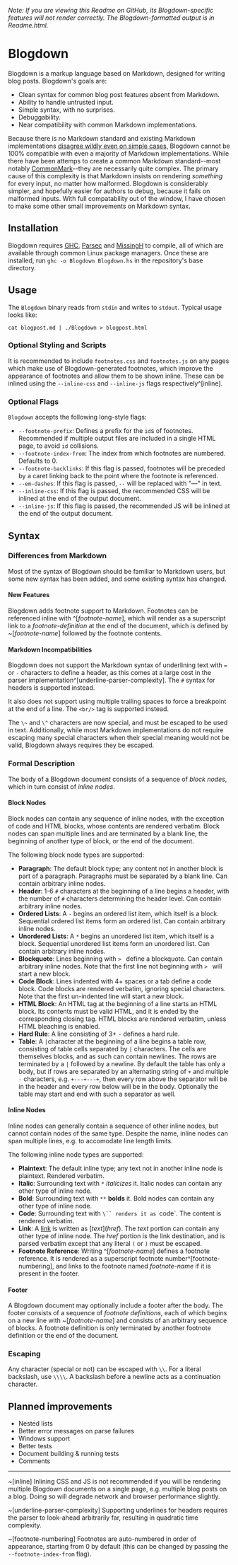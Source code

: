 *Note: If you are viewing this Readme on GitHub, its Blogdown-specific features will not render correctly.
The Blogdown-formatted output is in Readme.html.*

# Blogdown

Blogdown is a markup language based on Markdown, designed for writing blog posts.
Blogdown's goals are:
 * Clean syntax for common blog post features absent from Markdown.
 * Ability to handle untrusted input.
 * Simple syntax, with no surprises.
 * Debuggability.
 * Near compatibility with common Markdown implementations.

Because there is no Markdown standard and existing Markdown implementations
[disagree wildly even on simple cases](http://johnmacfarlane.net/babelmark2/?text=Hello+world%0A*+this+is+a+list%0A%3E+this+is+a+quote),
Blogdown cannot be 100% compatible with even a majority of Markdown implementations.
While there have been attemps to create a common Markdown standard--most notably [CommonMark](http://commonmark.org/)--they
are necessarily quite complex. The primary cause of this complexity is that Markdown insists on rendering *something* for every input,
no matter how malformed. Blogdown is considerably simpler, and hopefully easier for authors to debug, because it fails on malformed inputs.
With full compatability out of the window, I have chosen to make some other small improvements on Markdown syntax.

## Installation

Blogdown requires [GHC](https://www.haskell.org/ghc/), [Parsec](https://hackage.haskell.org/package/parsec) and [MissingH](https://hackage.haskell.org/package/MissingH) to compile,
all of which are available through common Linux package managers.
Once these are installed, run `ghc -o Blogdown Blogdown.hs` in the repository's base directory.

## Usage

The `Blogdown` binary reads from `stdin` and writes to `stdout`. Typical usage looks like:

    cat blogpost.md | ./Blogdown > blogpost.html

### Optional Styling and Scripts

It is recommended to include `footnotes.css` and `footnotes.js` on any pages which make use of Blogdown-generated footnotes,
which improve the appearance of footnotes and allow them to be shown inline.
These can be inlined using the `--inline-css` and `--inline-js` flags respectively^[inline].

### Optional Flags

`Blogdown` accepts the following long-style flags:
 * `--footnote-prefix`: Defines a prefix for the `id`s of footnotes. Recommended if multiple output files are included in a single HTML page, to avoid `id` collisions.
 * `--footnote-index-from`: The index from which footnotes are numbered. Defaults to 0.
 * `--footnote-backlinks`: If this flag is passed, footnotes will be preceded by a caret linking back to the point where the footnote is referenced.
 * `--em-dashes`: If this flag is passed, `--` will be replaced with "&mdash;" in text.
 * `--inline-css`: If this flag is passed, the recommended CSS will be inlined at the end of the output document.
 * `--inline-js`: If this flag is passed, the recommended JS will be inlined at the end of the output document.

## Syntax

### Differences from Markdown

Most of the syntax of Blogdown should be familiar to Markdown users, but some new syntax has been added, and some existing syntax has changed.

#### New Features

Blogdown adds footnote support to Markdown.
Footnotes can be referenced inline with \^\[*footnote-name*\], which will render as a superscript link to a *footnote-definition*
at the end of the document, which is defined by \~\[*footnote-name*\] followed by the footnote contents.

#### Markdown Incompatibilities

Blogdown does not support the Markdown syntax of underlining text with `=` or `-` characters to define a header,
as this comes at a large cost in the parser implementation^[underline-parser-complexity].
The `#` syntax for headers is supported instead.

It also does not support using multiple trailing spaces to force a breakpoint at the end of a line.
The `<br/>` tag is supported instead.

The `\~` and `\^` characters are now special, and must be escaped to be used in text.
Additionally, while most Markdown implementations do not require escaping many special characters when their special meaning would
not be valid, Blogdown always requires they be escaped.

### Formal Description

The body of a Blogdown document consists of a sequence of *block nodes*, which in turn consist of *inline nodes*.

#### Block Nodes

Block nodes can contain any sequence of inline nodes, with the exception of code and HTML blocks, whose contents are rendered verbatim.
Block nodes can span multiple lines and are terminated by a blank line, the beginning of another type of block, or the end of the document.

The following block node types are supported:
 * **Paragraph**: The default block type; any content not in another block is part of a paragraph.
Paragraphs must be separated by a blank line.
Can contain arbitrary inline nodes.
 * **Header**: 1-6 `#` characters at the beginning of a line begins a header, with the number of `#` characters determining the header level.
Can contain arbitrary inline nodes.
 * **Ordered Lists**: A ` - ` begins an ordered list item, which itself is a block.
Sequential ordered list items form an ordered list.
Can contain arbitrary inline nodes.
 * **Unordered Lists**: A ` * ` begins an unordered list item, which itself is a block.
Sequential unordered list items form an unordered list.
Can contain arbitrary inline nodes.
 * **Blockquote**: Lines beginning with `> ` define a blockquote.
Can contain arbitrary inline nodes.
Note that the first line not beginning with `> ` will start a new block.
 * **Code Block**: Lines indented with 4+ spaces or a tab define a code block.
Code blocks are rendered verbatim, ignoring special characters.
Note that the first un-indented line will start a new block.
 * **HTML Block**: An HTML tag at the beginning of a line starts an HTML block.
Its contents must be valid HTML, and it is ended by the corresponding closing tag.
HTML blocks are rendered verbatim, unless HTML bleaching is enabled.
 * **Hard Rule**: A line consisting of 3+ `-` defines a hard rule.
 * **Table**: A `|`character at the beginning of a line begins a table row, consisting of table cells separated by `|` characters.
The cells are themselves blocks, and as such can contain newlines. The rows are terminated by a `|` followed by a newline.
By default the table has only a body, but if rows are separated by an alternating string of `+` and multiple `-` characters,
e.g. `+---+---+`, then every row above the separator will be in the header and every row below will be in the body.
Optionally the table may start and end with such a separator as well.

#### Inline Nodes

Inline nodes can generally contain a sequence of other inline nodes, but cannot contain nodes of the same type.
Despite the name, inline nodes can span multiple lines, e.g. to accomodate line length limits.

The following inline node types are supported:
 * **Plaintext**: The default inline type; any text not in another inline node is plaintext. Rendered verbatim.
 * **Italic**: Surrounding text with `*` *italicizes* it. Italic nodes can contain any other type of inline node.
 * **Bold**: Surrounding text with `**` **bolds** it. Bold nodes can contain any other type of inline node.
 * **Code**: Surrounding text with `\`` renders it as `code`. The content is rendered verbatim.
 * **Link**: A [link](#) is written as \[*text*\]\(*href*\). The *text* portion can contain any other type of inline node.
The *href* portion is the link destination, and is parsed verbatim except that any literal `(` or `)` must be escaped.
 * **Footnote Reference**: Writing \^\[*footnote-name*\] defines a footnote reference.
It is rendered as a superscript footnote number^[footnote-numbering], and links to the footnote named *footnote-name*
if it is present in the footer.

#### Footer

A Blogdown document may optionally include a footer after the body.
The footer consists of a sequence of *footnote definitions*, each of which begins on a new line with \~\[*footnote-name*\] and consists of an arbitrary sequence of blocks.
A footnote definition is only terminated by another footnote definition or the end of the document.

### Escaping

Any character (special or not) can be escaped with `\\`. For a literal backslash, use `\\\\`.
A backslash before a newline acts as a continuation character.

## Planned improvements
 * Nested lists
 * Better error messages on parse failures
 * Windows support
 * Better tests
 * Document building & running tests
 * Comments

---

~[inline] Inlining CSS and JS is not recommended if you will be rendering multiple Blogdown documents on a single page, e.g. multiple blog posts on a blog.
Doing so will degrade network and browser performance slightly.

~[underline-parser-complexity] Supporting underlines for headers requires the parser to look-ahead arbitrarily far, resulting in quadratic time complexity.

~[footnote-numbering] Footnotes are auto-numbered in order of appearance, starting from 0 by default (this can be changed by passing the `--footnote-index-from` flag).
